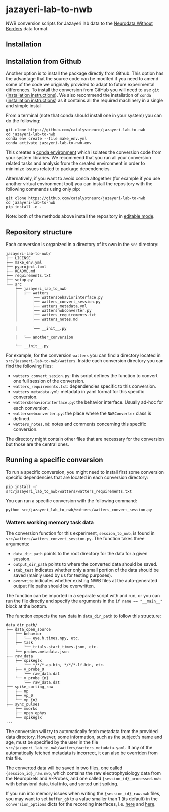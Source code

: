 # jazayeri-lab-to-nwb
NWB conversion scripts for Jazayeri lab data to the [Neurodata Without Borders](https://nwb-overview.readthedocs.io/) data format.


## Installation

## Installation from Github
Another option is to install the package directly from Github. This option has the advantage that the source code can be modifed if you need to amend some of the code we originally provided to adapt to future experimental differences. To install the conversion from GitHub you will need to use `git` ([installation instructions](https://github.com/git-guides/install-git)). We also recommend the installation of `conda` ([installation instructions](https://docs.conda.io/en/latest/miniconda.html)) as it contains all the required machinery in a single and simple instal

From a terminal (note that conda should install one in your system) you can do the following:

```
git clone https://github.com/catalystneuro/jazayeri-lab-to-nwb
cd jazayeri-lab-to-nwb
conda env create --file make_env.yml
conda activate jazayeri-lab-to-nwb-env
```

This creates a [conda environment](https://docs.conda.io/projects/conda/en/latest/user-guide/concepts/environments.html) which isolates the conversion code from your system libraries.  We recommend that you run all your conversion related tasks and analysis from the created environment in order to minimize issues related to package dependencies.

Alternatively, if you want to avoid conda altogether (for example if you use another virtual environment tool) you can install the repository with the following commands using only pip:

```
git clone https://github.com/catalystneuro/jazayeri-lab-to-nwb
cd jazayeri-lab-to-nwb
pip install -e .
```

Note:
both of the methods above install the repository in [editable mode](https://pip.pypa.io/en/stable/cli/pip_install/#editable-installs).

## Repository structure
Each conversion is organized in a directory of its own in the `src` directory:

    jazayeri-lab-to-nwb/
    ├── LICENSE
    ├── make_env.yml
    ├── pyproject.toml
    ├── README.md
    ├── requirements.txt
    ├── setup.py
    └── src
        ├── jazayeri_lab_to_nwb
        │   ├── watters
        │       ├── wattersbehaviorinterface.py
        │       ├── watters_convert_session.py
        │       ├── watters_metadata.yml
        │       ├── wattersnwbconverter.py
        │       ├── watters_requirements.txt
        │       ├── watters_notes.md

        │       └── __init__.py

        │   └── another_conversion

        └── __init__.py

 For example, for the conversion `watters` you can find a directory located in `src/jazayeri-lab-to-nwb/watters`. Inside each conversion directory you can find the following files:

* `watters_convert_sesion.py`: this script defines the function to convert one full session of the conversion.
* `watters_requirements.txt`: dependencies specific to this conversion.
* `watters_metadata.yml`: metadata in yaml format for this specific conversion.
* `wattersbehaviorinterface.py`: the behavior interface. Usually ad-hoc for each conversion.
* `wattersnwbconverter.py`: the place where the `NWBConverter` class is defined.
* `watters_notes.md`: notes and comments concerning this specific conversion.

The directory might contain other files that are necessary for the conversion but those are the central ones.


## Running a specific conversion
To run a specific conversion, you might need to install first some conversion specific dependencies that are located in each conversion directory:
```
pip install -r src/jazayeri_lab_to_nwb/watters/watters_requirements.txt
```

You can run a specific conversion with the following command:
```
python src/jazayeri_lab_to_nwb/watters/watters_convert_session.py
```

### Watters working memory task data
The conversion function for this experiment, `session_to_nwb`, is found in `src/watters/watters_convert_session.py`. The function takes three arguments:
* `data_dir_path` points to the root directory for the data for a given session.
* `output_dir_path` points to where the converted data should be saved.
* `stub_test` indicates whether only a small portion of the data should be saved (mainly used by us for testing purposes).
* `overwrite` indicates whether existing NWB files at the auto-generated output file paths should be overwritten.

The function can be imported in a separate script with and run, or you can run the file directly and specify the arguments in the `if name == "__main__"` block at the bottom.

The function expects the raw data in `data_dir_path` to follow this structure:

    data_dir_path/
    ├── data_open_source
    │   ├── behavior
    │   │   └── eye.h.times.npy, etc.
    │   ├── task
    │       └── trials.start_times.json, etc.
    │   └── probes.metadata.json
    ├── raw_data
    │   ├── spikeglx
    │       └── */*/*.ap.bin, */*/*.lf.bin, etc.
    │   ├── v_probe_0
    │       └── raw_data.dat
    │   └── v_probe_{n}
    │       └── raw_data.dat
    ├── spike_sorting_raw
    │   ├── np
    │   ├── vp_0
    │   └── vp_{n}
    ├── sync_pulses
        ├── mworks
        ├── open_ephys
        └── spikeglx
    ...

The conversion will try to automatically fetch metadata from the provided data directory. However, some information, such as the subject's name and age, must be specified by the user in the file `src/jazayeri_lab_to_nwb/watters/watters_metadata.yaml`. If any of the automatically fetched metadata is incorrect, it can also be overriden from this file.

The converted data will be saved in two files, one called `{session_id}_raw.nwb`, which contains the raw electrophysiology data from the Neuropixels and V-Probes, and one called `{session_id}_processed.nwb` with behavioral data, trial info, and sorted unit spiking.

If you run into memory issues when writing the `{session_id}_raw.nwb` files, you may want to set `buffer_gb` to a value smaller than 1 (its default) in the `conversion_options` dicts for the recording interfaces, i.e. [here](https://github.com/catalystneuro/jazayeri-lab-to-nwb/blob/vprobe_dev/src/jazayeri_lab_to_nwb/watters/watters_convert_session.py#L49) and [here](https://github.com/catalystneuro/jazayeri-lab-to-nwb/blob/vprobe_dev/src/jazayeri_lab_to_nwb/watters/watters_convert_session.py#L71).
